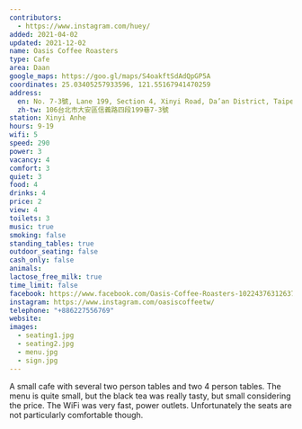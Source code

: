 ```yaml
---
contributors:
  - https://www.instagram.com/huey/
added: 2021-04-02
updated: 2021-12-02
name: Oasis Coffee Roasters
type: Cafe
area: Daan
google_maps: https://goo.gl/maps/S4oakftSdAdQpGP5A
coordinates: 25.03405257933596, 121.55167941470259
address:
  en: No. 7-3號, Lane 199, Section 4, Xinyi Road, Da’an District, Taipei City, 106
  zh-tw: 106台北市大安區信義路四段199巷7-3號
station: Xinyi Anhe
hours: 9-19
wifi: 5
speed: 290
power: 3
vacancy: 4
comfort: 3
quiet: 3
food: 4
drinks: 4
price: 2
view: 4
toilets: 3
music: true
smoking: false
standing_tables: true
outdoor_seating: false
cash_only: false
animals: 
lactose_free_milk: true
time_limit: false
facebook: https://www.facebook.com/Oasis-Coffee-Roasters-1022437631263739/
instagram: https://www.instagram.com/oasiscoffeetw/
telephone: "+886227556769"
website: 
images:
  - seating1.jpg
  - seating2.jpg
  - menu.jpg
  - sign.jpg
---
```


A small cafe with several two person tables and two 4 person tables. The menu is quite small, but the black tea was really tasty, but small considering the price. The WiFi was very fast, power outlets. Unfortunately the seats are not particularly comfortable though.
